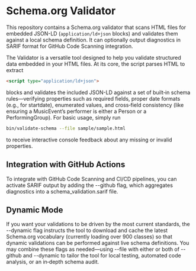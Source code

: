 # Schema.org Validator

This repository contains a Schema.org validator that scans HTML files for embedded JSON-LD (`application/ld+json` blocks) and validates them against a local schema definition.
It can optionally output diagnostics in SARIF format for GitHub Code Scanning integration.

The Validator is a versatile tool designed to help you validate structured data embedded in your HTML files.
At its core, the script parses HTML to extract
```html
<script type="application/ld+json">
```
blocks and validates the included JSON-LD against a set of built‑in schema rules—verifying properties such as required fields, proper date formats (e.g., for startdate), enumerated values, and cross‑field consistency (like ensuring a MusicEvent’s performer is either a Person or a PerformingGroup).
For basic usage, simply run
```bash
bin/validate-schema --file sample/sample.html
```
to receive interactive console feedback about any missing or invalid properties.

## Integration with GitHub Actions

To integrate with GitHub Code Scanning and CI/CD pipelines, you can activate SARIF output by adding the --github flag, which aggregates diagnostics into a schema_validation.sarif file.

## Dynamic Mode

If you want your validations to be driven by the most current standards, the --dynamic flag instructs the tool to download and cache the latest Schema.org vocabulary (currently loading over 900 classes) so that dynamic validations can be performed against live schema definitions.
You may combine these flags as needed—using --file with either or both of --github and --dynamic to tailor the tool for local testing, automated code analysis, or an in‑depth schema audit.
